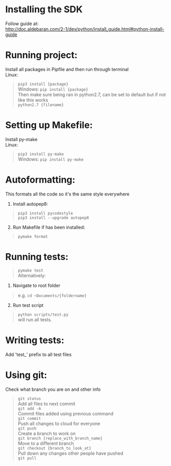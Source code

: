 # Installing the SDK  
Follow guide at:  
http://doc.aldebaran.com/2-1/dev/python/install_guide.html#python-install-guide  

# Running project:
Install all packages in Pipfile and then run through terminal  
Linux:  
> `pip3 install {package}`  
Windows:
> `pip install {package}`  
Then make sure being ran in python2.7, can be set to default but if not like this works  
> `python2.7 {filename}`  

# Setting up Makefile:  
Install py-make  
Linux:  
> `pip3 install py-make`  
Windows:
> `pip install py-make`  

# Autoformatting:  
This formats all the code so it's the same style everywhere  
1. Install autopep8:  
> `pip3 install pycodestyle`  
> `pip3 install --upgrade autopep8`  
2. Run Makefile if has been installed:
> `pymake format`  

# Running tests:
> `pymake test`    
Alternatively:  
1. Navigate to root folder  
> e.g. `cd ~Documents/{foldername}`
2. Run test script  
> `python scripts/test.py`    
will run all tests.

# Writing tests:
Add 'test_' prefix to all test files

# Using git:  
Check what branch you are on and other info  
> `git status`  
Add all files to next commit  
> `git add -A`  
Commit files added using previous command  
> `git commit`  
Push all changes to cloud for everyone  
> `git push`  
Create a branch to work on  
> `git branch {replace_with_branch_name}`  
Move to a different branch  
> `git checkout {branch_to_look_at}`  
Pull down any changes other people have pushed  
> `git pull`  

